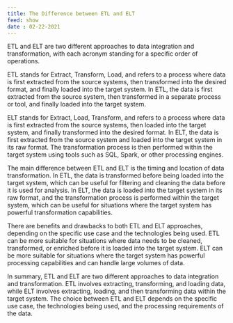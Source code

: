 ```yaml
---
title: The Difference between ETL and ELT
feed: show
date : 02-22-2021
---
```

ETL and ELT are two different approaches to data integration and transformation, with each acronym standing for a specific order of operations.

ETL stands for Extract, Transform, Load, and refers to a process where data is first extracted from the source systems, then transformed into the desired format, and finally loaded into the target system. In ETL, the data is first extracted from the source system, then transformed in a separate process or tool, and finally loaded into the target system.

ELT stands for Extract, Load, Transform, and refers to a process where data is first extracted from the source systems, then loaded into the target system, and finally transformed into the desired format. In ELT, the data is first extracted from the source system and loaded into the target system in its raw format. The transformation process is then performed within the target system using tools such as SQL, Spark, or other processing engines.

The main difference between ETL and ELT is the timing and location of data transformation. In ETL, the data is transformed before being loaded into the target system, which can be useful for filtering and cleaning the data before it is used for analysis. In ELT, the data is loaded into the target system in its raw format, and the transformation process is performed within the target system, which can be useful for situations where the target system has powerful transformation capabilities.

There are benefits and drawbacks to both ETL and ELT approaches, depending on the specific use case and the technologies being used. ETL can be more suitable for situations where data needs to be cleaned, transformed, or enriched before it is loaded into the target system. ELT can be more suitable for situations where the target system has powerful processing capabilities and can handle large volumes of data.

In summary, ETL and ELT are two different approaches to data integration and transformation. ETL involves extracting, transforming, and loading data, while ELT involves extracting, loading, and then transforming data within the target system. The choice between ETL and ELT depends on the specific use case, the technologies being used, and the processing requirements of the data.